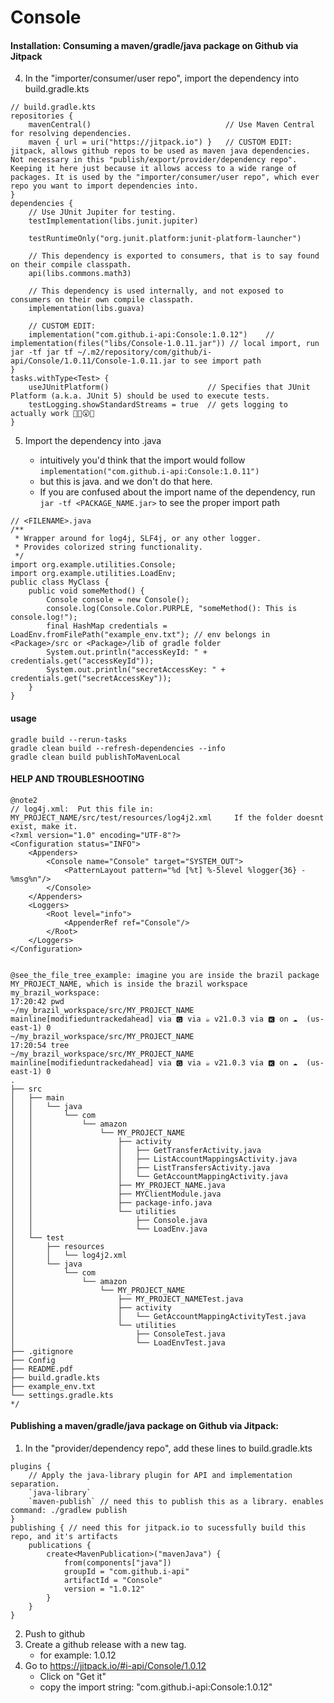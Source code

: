 # Console

#### Installation: Consuming a maven/gradle/java package on Github via Jitpack
4. In the "importer/consumer/user repo", import the dependency into build.gradle.kts
```
// build.gradle.kts
repositories {
    mavenCentral()                              // Use Maven Central for resolving dependencies.
    maven { url = uri("https://jitpack.io") }   // CUSTOM EDIT: jitpack, allows github repos to be used as maven java dependencies. Not necessary in this "publish/export/provider/dependency repo". Keeping it here just because it allows access to a wide range of packages. It is used by the "importer/consumer/user repo", which ever repo you want to import dependencies into.
}
dependencies {
    // Use JUnit Jupiter for testing.
    testImplementation(libs.junit.jupiter)

    testRuntimeOnly("org.junit.platform:junit-platform-launcher")

    // This dependency is exported to consumers, that is to say found on their compile classpath.
    api(libs.commons.math3)

    // This dependency is used internally, and not exposed to consumers on their own compile classpath.
    implementation(libs.guava)

    // CUSTOM EDIT:
    implementation("com.github.i-api:Console:1.0.12")    // implementation(files("libs/Console-1.0.11.jar")) // local import, run jar -tf jar tf ~/.m2/repository/com/github/i-api/Console/1.0.11/Console-1.0.11.jar to see import path
}
tasks.withType<Test> {
    useJUnitPlatform()                      // Specifies that JUnit Platform (a.k.a. JUnit 5) should be used to execute tests.
    testLogging.showStandardStreams = true  // gets logging to actually work 😮‍💨😮💀
}
```
5. Import the dependency into <FILENAME>.java
    - intuitively you'd think that the import would follow ```implementation("com.github.i-api:Console:1.0.11")```
    - but this is java. and we don't do that here.
    - If you are confused about the import name of the dependency, run ```jar -tf <PACKAGE_NAME.jar>``` to see the proper import path
```
// <FILENAME>.java
/**
 * Wrapper around for log4j, SLF4j, or any other logger.
 * Provides colorized string functionality.
 */
import org.example.utilities.Console;
import org.example.utilities.LoadEnv;
public class MyClass {
    public void someMethod() {
        Console console = new Console();
        console.log(Console.Color.PURPLE, "someMethod(): This is console.log!");
        final HashMap credentials = LoadEnv.fromFilePath("example_env.txt"); // env belongs in <Package>/src or <Package>/lib of gradle folder
        System.out.println("accessKeyId: " + credentials.get("accessKeyId"));
        System.out.println("secretAccessKey: " + credentials.get("secretAccessKey"));
    }
}
```



#### usage
```
gradle build --rerun-tasks
gradle clean build --refresh-dependencies --info
gradle clean build publishToMavenLocal
```

#### HELP AND TROUBLESHOOTING
```
@note2
// log4j.xml:  Put this file in: MY_PROJECT_NAME/src/test/resources/log4j2.xml     If the folder doesnt exist, make it.
<?xml version="1.0" encoding="UTF-8"?>
<Configuration status="INFO">
    <Appenders>
        <Console name="Console" target="SYSTEM_OUT">
            <PatternLayout pattern="%d [%t] %-5level %logger{36} - %msg%n"/>
        </Console>
    </Appenders>
    <Loggers>
        <Root level="info">
            <AppenderRef ref="Console"/>
        </Root>
    </Loggers>
</Configuration>


@see_the_file_tree_example: imagine you are inside the brazil package MY_PROJECT_NAME, which is inside the brazil workspace my_brazil_workspace:
17:20:42 pwd                                                                                ~/my_brazil_workspace/src/MY_PROJECT_NAME mainline[modifieduntrackedahead] via 🅶 via ☕ v21.0.3 via 🅺 on ☁️  (us-east-1) 0
~/my_brazil_workspace/src/MY_PROJECT_NAME
17:20:54 tree                                                                               ~/my_brazil_workspace/src/MY_PROJECT_NAME mainline[modifieduntrackedahead] via 🅶 via ☕ v21.0.3 via 🅺 on ☁️  (us-east-1) 0
.
├── src
│   ├── main
│   │   └── java
│   │       └── com
│   │           └── amazon
│   │               └── MY_PROJECT_NAME
│   │                   ├── activity
│   │                   │   ├── GetTransferActivity.java
│   │                   │   ├── ListAccountMappingsActivity.java
│   │                   │   ├── ListTransfersActivity.java
│   │                   │   └── GetAccountMappingActivity.java
│   │                   ├── MY_PROJECT_NAME.java
│   │                   ├── MYClientModule.java
│   │                   ├── package-info.java
│   │                   └── utilities
│   │                       ├── Console.java
│   │                       └── LoadEnv.java
│   └── test
│       ├── resources
│       │   └── log4j2.xml
│       └── java
│           └── com
│               └── amazon
│                   └── MY_PROJECT_NAME
│                       ├── MY_PROJECT_NAMETest.java
│                       ├── activity
│                       │   └── GetAccountMappingActivityTest.java
│                       └── utilities
│                           ├── ConsoleTest.java
│                           └── LoadEnvTest.java
├── .gitignore
├── Config
├── README.pdf
├── build.gradle.kts
├── example_env.txt
└── settings.gradle.kts
*/
```




#### Publishing a maven/gradle/java package on Github via Jitpack:
1. In the "provider/dependency repo", add these lines to build.gradle.kts
```
plugins {
    // Apply the java-library plugin for API and implementation separation.
    `java-library`
    `maven-publish` // need this to publish this as a library. enables command: ./gradlew publish
}
publishing { // need this for jitpack.io to sucessfully build this repo, and it's artifacts
    publications {
        create<MavenPublication>("mavenJava") {
            from(components["java"])
            groupId = "com.github.i-api"
            artifactId = "Console"
            version = "1.0.12"
        }
    }
}
```
2. Push to github
3. Create a github release with a new tag.
    - for example: 1.0.12
4. Go to https://jitpack.io/#i-api/Console/1.0.12
    - Click on "Get it"
    - copy the import string: "com.github.i-api:Console:1.0.12"




